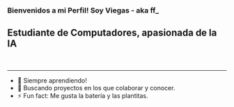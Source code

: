 ### Bienvenidos a mi Perfil! Soy Viegas - aka ff_

## Estudiante de Computadores, apasionada de la IA
<br />

---

- 🌱 Siempre aprendiendo!
- 👯 Buscando proyectos en los que colaborar y conocer.
- ⚡ Fun fact: Me gusta la batería y las plantitas.